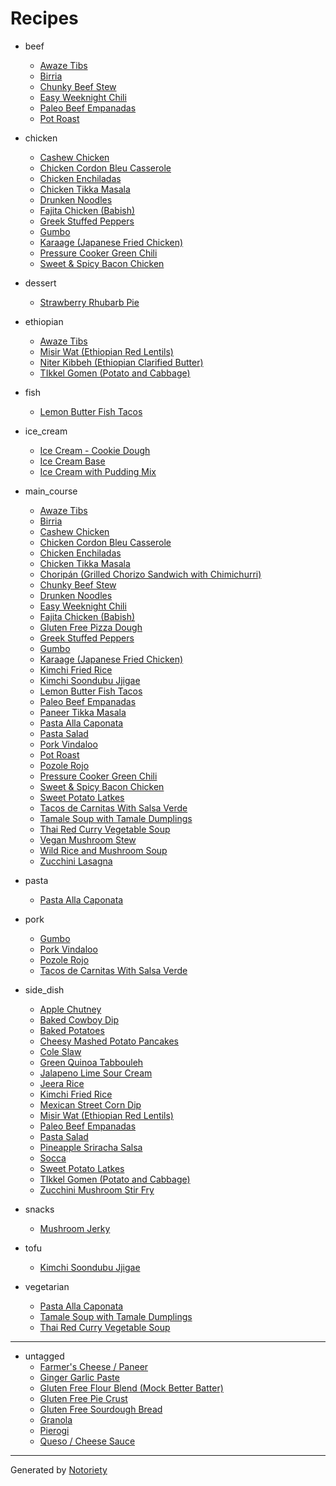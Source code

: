 # Recipes

* beef
  * [Awaze Tibs](recipes/awaze-tibs.md)
  * [Birria](recipes/birria.md)
  * [Chunky Beef Stew](recipes/chunky-beef-stew.md)
  * [Easy Weeknight Chili](recipes/easy-weeknight-chili.md)
  * [Paleo Beef Empanadas](recipes/paleo-beef-empanadas.md)
  * [Pot Roast](recipes/pot-roast.md)

* chicken
  * [Cashew Chicken](recipes/cashew-chicken.md)
  * [Chicken Cordon Bleu Casserole](recipes/chicken-cordon-bleu-casserole.md)
  * [Chicken Enchiladas](recipes/chicken-enchiladas.md)
  * [Chicken Tikka Masala](recipes/chicken-tikka-masala.md)
  * [Drunken Noodles](recipes/drunken-noodles.md)
  * [Fajita Chicken (Babish)](recipes/fajita-chicken-babish.md)
  * [Greek Stuffed Peppers](recipes/greek-stuffed-peppers.md)
  * [Gumbo](recipes/gumbo.md)
  * [Karaage (Japanese Fried Chicken)](recipes/karage-japanese-fried-chicken.md)
  * [Pressure Cooker Green Chili](recipes/pressure-cooker-green-chili.md)
  * [Sweet & Spicy Bacon Chicken](recipes/sweet-spicy-bacon-chicken.md)

* dessert
  * [Strawberry Rhubarb Pie](recipes/strawberry-rhubarb-pie.md)

* ethiopian
  * [Awaze Tibs](recipes/awaze-tibs.md)
  * [Misir Wat (Ethiopian Red Lentils)](recipes/misir-wat-ethiopian-red-lentils.md)
  * [Niter Kibbeh (Ethiopian Clarified Butter)](recipes/niter-kibbeh-ethopian-clarified-butter.md)
  * [TIkkel Gomen (Potato and Cabbage)](recipes/tikkel-gomen.md)

* fish
  * [Lemon Butter Fish Tacos](recipes/lemon-butter-fish-tacos.md)

* ice_cream
  * [Ice Cream - Cookie Dough](recipes/ice-cream-cookie-dough.md)
  * [Ice Cream Base](recipes/ice-cream-base.md)
  * [Ice Cream with Pudding Mix](recipes/ice-cream-pudding.md)

* main_course
  * [Awaze Tibs](recipes/awaze-tibs.md)
  * [Birria](recipes/birria.md)
  * [Cashew Chicken](recipes/cashew-chicken.md)
  * [Chicken Cordon Bleu Casserole](recipes/chicken-cordon-bleu-casserole.md)
  * [Chicken Enchiladas](recipes/chicken-enchiladas.md)
  * [Chicken Tikka Masala](recipes/chicken-tikka-masala.md)
  * [Choripán (Grilled Chorizo Sandwich with Chimichurri)](recipes/choripan-grilled-chorizo-sandwiches.md)
  * [Chunky Beef Stew](recipes/chunky-beef-stew.md)
  * [Drunken Noodles](recipes/drunken-noodles.md)
  * [Easy Weeknight Chili](recipes/easy-weeknight-chili.md)
  * [Fajita Chicken (Babish)](recipes/fajita-chicken-babish.md)
  * [Gluten Free Pizza Dough](recipes/gluten-free-pizza-dough.md)
  * [Greek Stuffed Peppers](recipes/greek-stuffed-peppers.md)
  * [Gumbo](recipes/gumbo.md)
  * [Karaage (Japanese Fried Chicken)](recipes/karage-japanese-fried-chicken.md)
  * [Kimchi Fried Rice](recipes/kimchi-fried-rice.md)
  * [Kimchi Soondubu Jjigae](recipes/kimchi-soondubu-jigae.md)
  * [Lemon Butter Fish Tacos](recipes/lemon-butter-fish-tacos.md)
  * [Paleo Beef Empanadas](recipes/paleo-beef-empanadas.md)
  * [Paneer Tikka Masala](recipes/paneer-tikka-masala.md)
  * [Pasta Alla Caponata](recipes/pasta-alla-caponata.md)
  * [Pasta Salad](recipes/pasta-salad.md)
  * [Pork Vindaloo](recipes/pork-vindaloo.md)
  * [Pot Roast](recipes/pot-roast.md)
  * [Pozole Rojo](recipes/pozole-rojo.md)
  * [Pressure Cooker Green Chili](recipes/pressure-cooker-green-chili.md)
  * [Sweet & Spicy Bacon Chicken](recipes/sweet-spicy-bacon-chicken.md)
  * [Sweet Potato Latkes](recipes/sweet-potato-latkes.md)
  * [Tacos de Carnitas With Salsa Verde](recipes/tacos-de-carnitas.md)
  * [Tamale Soup with Tamale Dumplings](recipes/tamale-soup-with-tamale-dumplings.md)
  * [Thai Red Curry Vegetable Soup](recipes/thai-red-curry-vegetable-soup.md)
  * [Vegan Mushroom Stew](recipes/vegan-mushroom-stew.md)
  * [Wild Rice and Mushroom Soup](recipes/wild-rice-and-mushroom-soup.md)
  * [Zucchini Lasagna](recipes/zucchini-lasagna.md)

* pasta
  * [Pasta Alla Caponata](recipes/pasta-alla-caponata.md)

* pork
  * [Gumbo](recipes/gumbo.md)
  * [Pork Vindaloo](recipes/pork-vindaloo.md)
  * [Pozole Rojo](recipes/pozole-rojo.md)
  * [Tacos de Carnitas With Salsa Verde](recipes/tacos-de-carnitas.md)

* side_dish
  * [Apple Chutney](recipes/apple-chutney.md)
  * [Baked Cowboy Dip](recipes/baked-cowboy-dip.md)
  * [Baked Potatoes](recipes/baked-potatoes.md)
  * [Cheesy Mashed Potato Pancakes](recipes/cheesy-mashed-potato-pancakes.md)
  * [Cole Slaw](recipes/cole-slaw.md)
  * [Green Quinoa Tabbouleh](recipes/green-quinoa-tabbouleh.md)
  * [Jalapeno Lime Sour Cream](recipes/jalapeno-lime-sour-cream.md)
  * [Jeera Rice](recipes/jeera-rice.md)
  * [Kimchi Fried Rice](recipes/kimchi-fried-rice.md)
  * [Mexican Street Corn Dip](recipes/street-corn-dip.md)
  * [Misir Wat (Ethiopian Red Lentils)](recipes/misir-wat-ethiopian-red-lentils.md)
  * [Paleo Beef Empanadas](recipes/paleo-beef-empanadas.md)
  * [Pasta Salad](recipes/pasta-salad.md)
  * [Pineapple Sriracha Salsa](recipes/pineapple-sriracha-salsa.md)
  * [Socca](recipes/socca.md)
  * [Sweet Potato Latkes](recipes/sweet-potato-latkes.md)
  * [TIkkel Gomen (Potato and Cabbage)](recipes/tikkel-gomen.md)
  * [Zucchini Mushroom Stir Fry](recipes/zucchini-mushroom-stir-fry.md)

* snacks
  * [Mushroom Jerky](recipes/mushroom-jerky.md)

* tofu
  * [Kimchi Soondubu Jjigae](recipes/kimchi-soondubu-jigae.md)

* vegetarian
  * [Pasta Alla Caponata](recipes/pasta-alla-caponata.md)
  * [Tamale Soup with Tamale Dumplings](recipes/tamale-soup-with-tamale-dumplings.md)
  * [Thai Red Curry Vegetable Soup](recipes/thai-red-curry-vegetable-soup.md)

---

* untagged
  * [Farmer's Cheese / Paneer](recipes/paneer.md)
  * [Ginger Garlic Paste](recipes/ginger-garlic-paste.md)
  * [Gluten Free Flour Blend (Mock Better Batter)](recipes/gluten-free-flour-blend-mock-better-batter.md)
  * [Gluten Free Pie Crust](recipes/gluten-free-pie-crust.md)
  * [Gluten Free Sourdough Bread](recipes/gluten-free-sourdough-bread.md)
  * [Granola](recipes/granola.md)
  * [Pierogi](recipes/pierogi.md)
  * [Queso / Cheese Sauce](recipes/queso-cheese-sauce.md)

---

Generated by [Notoriety](https://github.com/aoswalt/notoriety)

